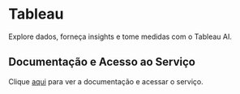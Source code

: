 # Tableau

Explore dados, forneça insights e tome medidas com o Tableau AI.

## Documentação e Acesso ao Serviço

Clique [aqui](https://www.tableau.com) para ver a documentação e acessar o serviço.